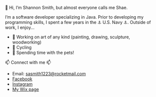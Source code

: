 👋 Hi, I’m Shannon Smith, but almost everyone calls me Shae. 

I’m a software developer specializing in Java. Prior to developing my programming skills, I spent a few years in the ⚓ U.S. Navy ⚓. Outside of work, I enjoy...

- 🎨 Working on art of any kind (painting, drawing, sculpture, woodworking)
- 🚴 Cycling
- 🐾 Spending time with the pets!

📫 Connect with me 📫
- Email: sasmith1223@rocketmail.com
- [Facebook](https://www.facebook.com/shannonsmith1223)
- [Instagram](shaeasis)
- [My Wix page](https://shae1223.wixsite.com/shannonsmith)

<!---
thereisnospoon1223/thereisnospoon1223 is a ✨ special ✨ repository because its `README.md` (this file) appears on your GitHub profile.
You can click the Preview link to take a look at your changes.
--->
